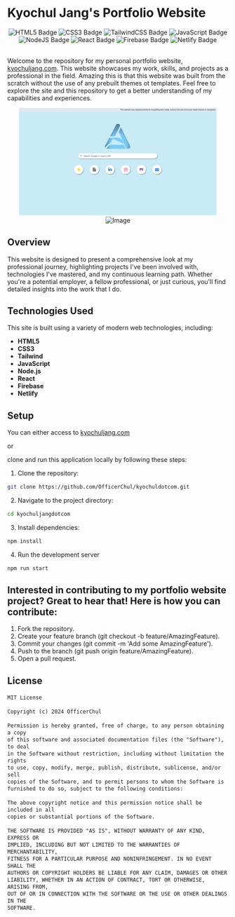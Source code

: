# Kyochul Jang's Portfolio Website

  <div style='text-align:center'>
        <img src="https://img.shields.io/badge/html5-%23E34F26.svg?style=for-the-badge&logo=html5&logoColor=white" alt="HTML5 Badge">
        <img src="https://img.shields.io/badge/css3-%231572B6.svg?style=for-the-badge&logo=css3&logoColor=white" alt="CSS3 Badge">
        <img src="https://img.shields.io/badge/tailwindcss-%2338B2AC.svg?style=for-the-badge&logo=tailwind-css&logoColor=white" alt="TailwindCSS Badge">
        <img src="https://img.shields.io/badge/javascript-%23323330.svg?style=for-the-badge&logo=javascript&logoColor=%23F7DF1E" alt="JavaScript Badge">
        <br />
        <img src="https://img.shields.io/badge/node.js-6DA55F?style=for-the-badge&logo=node.js&logoColor=white" alt="NodeJS Badge">
        <img src="https://img.shields.io/badge/react-%2320232a.svg?style=for-the-badge&logo=react&logoColor=%2361DAFB" alt="React Badge">
        <img src="https://img.shields.io/badge/firebase-a08021?style=for-the-badge&logo=firebase&logoColor=ffcd34" alt="Firebase Badge">
        <img src="https://img.shields.io/badge/netlify-%23000000.svg?style=for-the-badge&logo=netlify&logoColor=#00C7B7" alt="Netlify Badge">
    </div>
<br />

Welcome to the repository for my personal portfolio website, [kyochuljang.com](https://kyochuljang.com/). This website showcases my work, skills, and projects as a professional in the field. Amazing this is that this website was built from the scratch without the use of any prebuilt themes ot templates. Feel free to explore the site and this repository to get a better understanding of my capabilities and experiences.

<div style='text-align: center'>
<img src="website_pic1.png" alt="Portfolio Website" width="450" height="auto"/>

<img src="website_pic2.png" alt="Image" width="200" height="auto"/>
</div>

## Overview

This website is designed to present a comprehensive look at my professional journey, highlighting projects I've been involved with, technologies I've mastered, and my continuous learning path. Whether you're a potential employer, a fellow professional, or just curious, you'll find detailed insights into the work that I do.

## Technologies Used

This site is built using a variety of modern web technologies, including:

- **HTML5**
- **CSS3**
- **Tailwind**
- **JavaScript**
- **Node.js**
- **React**
- **Firebase**
- **Netlify**

## Setup
You can either access to [kyochuljang.com](https://kyochuljang.com/)

or

clone and run this application locally by following these steps:

1. Clone the repository:
```bash
git clone https://github.com/OfficerChul/kyochuldotcom.git
```
2. Navigate to the project directory:
```bash
cd kyochuljangdotcom
```
3. Install dependencies:
```bash
npm install
```
4. Run the development server
```bash
npm run start
```

## Interested in contributing to my portfolio website project? Great to hear that! Here is how you can contribute:
1.	Fork the repository.
2.	Create your feature branch (git checkout -b feature/AmazingFeature).
3.	Commit your changes (git commit -m 'Add some AmazingFeature').
4.	Push to the branch (git push origin feature/AmazingFeature).
5.	Open a pull request.

## License
```
MIT License

Copyright (c) 2024 OfficerChul

Permission is hereby granted, free of charge, to any person obtaining a copy
of this software and associated documentation files (the "Software"), to deal
in the Software without restriction, including without limitation the rights
to use, copy, modify, merge, publish, distribute, sublicense, and/or sell
copies of the Software, and to permit persons to whom the Software is
furnished to do so, subject to the following conditions:

The above copyright notice and this permission notice shall be included in all
copies or substantial portions of the Software.

THE SOFTWARE IS PROVIDED "AS IS", WITHOUT WARRANTY OF ANY KIND, EXPRESS OR
IMPLIED, INCLUDING BUT NOT LIMITED TO THE WARRANTIES OF MERCHANTABILITY,
FITNESS FOR A PARTICULAR PURPOSE AND NONINFRINGEMENT. IN NO EVENT SHALL THE
AUTHORS OR COPYRIGHT HOLDERS BE LIABLE FOR ANY CLAIM, DAMAGES OR OTHER
LIABILITY, WHETHER IN AN ACTION OF CONTRACT, TORT OR OTHERWISE, ARISING FROM,
OUT OF OR IN CONNECTION WITH THE SOFTWARE OR THE USE OR OTHER DEALINGS IN THE
SOFTWARE.
```